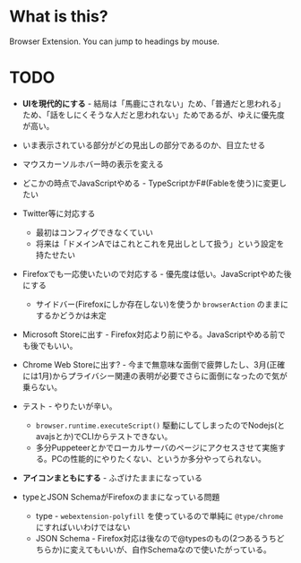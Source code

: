 # What is this?

Browser Extension. You can jump to headings by mouse.

# TODO

* **UIを現代的にする** - 結局は「馬鹿にされない」ため、「普通だと思われる」ため、「話をしにくそうな人だと思われない」ためであるが、ゆえに優先度が高い。
* いま表示されている部分がどの見出しの部分であるのか、目立たせる
* マウスカーソルホバー時の表示を変える
* どこかの時点でJavaScriptやめる - TypeScriptかF#(Fableを使う)に変更したい
* Twitter等に対応する

  * 最初はコンフィグできなくていい
  * 将来は「ドメインAではこれとこれを見出しとして扱う」という設定を持たせたい

* Firefoxでも一応使いたいので対応する - 優先度は低い。JavaScriptやめた後にする

  * サイドバー(Firefoxにしか存在しない)を使うか `browserAction` のままにするかどうかは未定

* Microsoft Storeに出す - Firefox対応より前にやる。JavaScriptやめる前でも後でもいい。
* Chrome Web Storeに出す? - 今まで無意味な面倒で疲弊したし、3月(正確には1月)からプライバシー関連の表明が必要でさらに面倒になったので気が乗らない。

* テスト - やりたいが辛い。

  * `browser.runtime.executeScript()` 駆動にしてしまったのでNodejs(とavajsとか)でCLIからテストできない。
  * 多分Puppeteerとかでローカルサーバのページにアクセスさせて実施する。PCの性能的にやりたくない、というか多分やってられない。

* **アイコンまともにする** - ふざけたままになっている
* typeとJSON SchemaがFirefoxのままになっている問題

  * type - `webextension-polyfill` を使っているので単純に `@type/chrome` にすればいいわけではない
  * JSON Schema - Firefox対応は後なので@typesのもの(2つあるうちどちらか)に変えてもいいが、自作Schemaなので使いたがっている。
